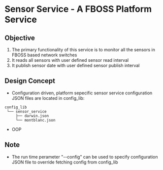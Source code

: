 # Sensor Service - A FBOSS Platform Service

## Objective
1. The primary functionality of this service is to monitor all the sensors in FBOSS based network switches
2. It reads all sensors with user defined sensor read interval
3. It publish sensor date with user defined sensor publish interval

## Design Concept
* Configuration driven, platform sepecific sensor service configuration JSON files are located in config_lib:

```
config_lib
 └── sensor_service
     ├── darwin.json
     └── montblanc.json
```
* OOP

## Note
* The run time perameter "--config" can be used to specify configuration JSON file
to override fetching config from config_lib
